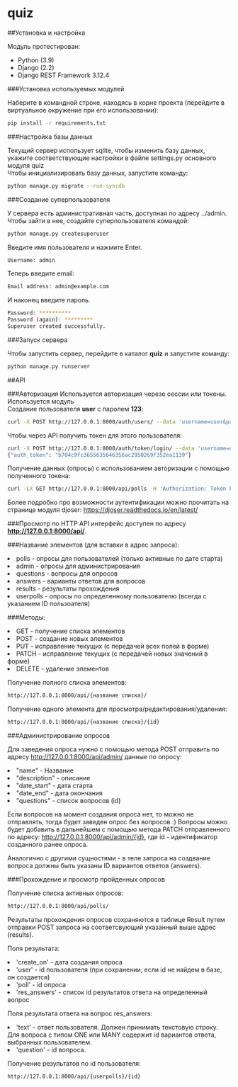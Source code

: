 # quiz

##Установка и настройка



Модуль протестирован:

- Python (3.9)
- Django (2.2)
- Django REST Framework 3.12.4

###Установка используемых модулей

Наберите в командной строке, находясь в корне проекта (перейдите в виртуальное окружение при его использовании): 

```bash
pip install -r requirements.txt
```

###Настройка базы данных

Текущий сервер использует sqlite, чтобы изменить базу данных, укажите соответствующие настройки в файле settings.py основного модуля quiz   
Чтобы инициализировать базу данных, запустите команду: 

```bash
python manage.py migrate --run-syncdb
```

###Создание суперпользователя

У сервера есть административная часть, доступная по адресу ../admin. Чтобы зайти в нее, создайте суперпользователя командой:  

```bash
python manage.py createsuperuser
```

Введите имя пользователя и нажмите Enter.
```bash
Username: admin
```
Теперь введите email:
```bash
Email address: admin@example.com
```
И наконец введите пароль.
```bash
Password: **********
Password (again): *********
Superuser created successfully.
```

###Запуск сервера

Чтобы запустить сервер, перейдите в каталог **quiz** и запустите команду: 

```bash
python manage.py runserver
```

##API

###Авторизация
Используется авторизация черезе сессии или токены. Используется модуль  
Создание пользователя **user** с паролем **123**: 
```bash
curl -X POST http://127.0.0.1:8000/auth/users/ --data 'username=user&password=123'
```
Чтобы через API получить токен для этого пользователя:
```bash
curl -X POST http://127.0.0.1:8000/auth/token/login/ --data 'username=user&password=123'
{"auth_token": "b704c9fc3655635646356ac2950269f352ea1139"}
```

Получение данных (опросы) с использованием авторизации с помощью полученного токена: 
```bash
curl -LX GET http://127.0.0.1:8000/api/polls -H 'Authorization: Token b704c9fc3655635646356ac2950269f352ea1139'
```

Более подробно про возможности аутентификации можно прочитать на странице модуля djoser: https://djoser.readthedocs.io/en/latest/

###Просмотр по HTTP
API интерфейс доступен по адресу **http://127.0.0.1:8000/api/**.

###Название элементов (для вставки в адрес запроса):

<li> polls - опросы для пользователей (только активные по дате старта)
<li> admin - опросы для администрирования
<li> questions - вопросы для опросов   
<li> answers - варианты ответов для вопросов
<li> results - результаты прохождения
<li> userpolls - опросы по определенному пользователю (всегда с указанием ID пользоателя)

###Методы: 
<li> GET - получение списка элементов
<li> POST - создание новых элементов
<li> PUT - исправление текущих (с передачей всех полей в форме)
<li> PATCH - исправление текущих (с передачей новых значений в форме)
<li> DELETE - удаление элементов

Получение полного списка элементов: 
```bash
http://127.0.0.1:8000/api/{название списка}/
```

Получение одного элемента для просмотра/редактирования/удаления: 
```bash
http://127.0.0.1:8000/api/{название списка}/{id}
```

###Администрирование опросов

Для заведения опроса нужно с помощью метода POST отправить по адресу   http://127.0.0.1:8000/api/admin/ данные по опросу: 
<li> "name" - Название
<li> "description" - описание
<li> "date_start" - дата старта
<li> "date_end" - дата окончания
<li> "questions" - список вопросов (id)

Если вопросов на момент создания опроса нет, то можно не отправлять, тогда будет заведен опрос без вопросов :) Вопросы можно будет добавить в дальнейшем с помощью метода PATCH отправленного по адресу: 
 http://127.0.0.1:8000/api/admin/{id}, где id - идентификатор созданного ранее опроса. 

Аналогично с другими сущностями - в теле запроса на создвание вопроса должны быть указаны ID вариантов ответов (answers).

###Прохождение и просмотр пройденных опросов

Получение списка активных опросов: 
```bash
http://127.0.0.1:8000/api/polls/
```

Результаты прохождения опросов сохраняются в таблице Result путем отправки POST запроса на соответсвующий указанный выше адрес (results).

Поля результата: 
<li>'create_on' - дата создания опроса
<li>'user' - id пользователя (при сохранении, если id не найдем в базе, он создается)
<li>'poll' - id опроса
<li>'res_answers' - список id результатов ответа на определенный вопрос 

Поля результата ответа на вопрос res_answers:
<li>'text' - ответ пользователя. Должен принимать текстовую строку. Для вопроса с типом ONE или MANY содержит id вариантов ответа, выбранных пользователем.  
<li>'question' - id вопроса. 

Получение результатов по id пользователя: 
```bash
http://127.0.0.1:8000/api/{userpolls}/{id}
```